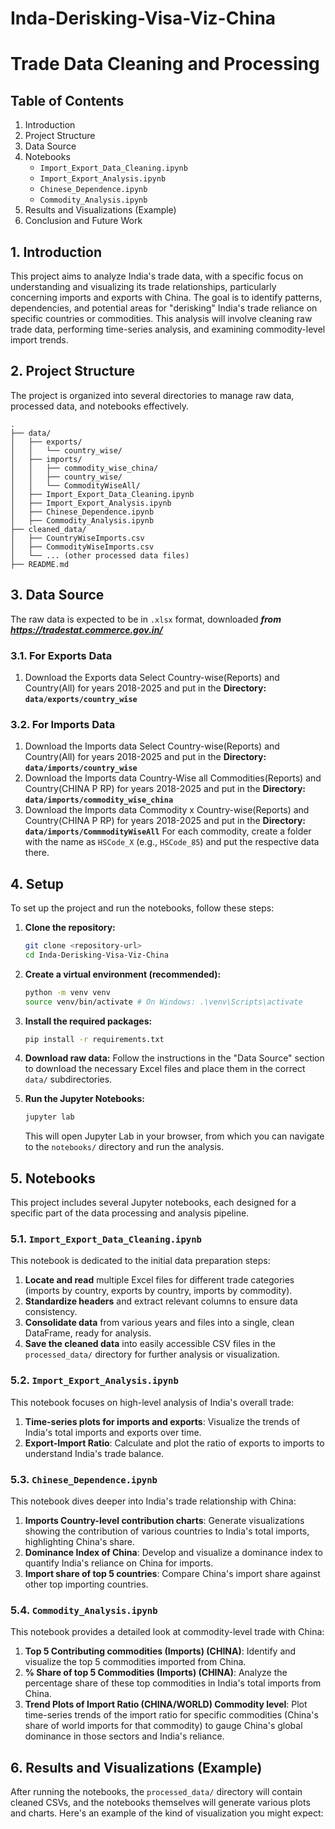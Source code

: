 # Inda-Derisking-Visa-Viz-China
# Trade Data Cleaning and Processing

## Table of Contents
1.  Introduction
2.  Project Structure
3.  Data Source
4.  Notebooks
    *   `Import_Export_Data_Cleaning.ipynb`
    *   `Import_Export_Analysis.ipynb`
    *   `Chinese_Dependence.ipynb`
    *   `Commodity_Analysis.ipynb`
5.  Results and Visualizations (Example)
6.  Conclusion and Future Work

## 1. Introduction

This project aims to analyze India's trade data, with a specific focus on understanding and visualizing its trade relationships, particularly concerning imports and exports with China. The goal is to identify patterns, dependencies, and potential areas for "derisking" India's trade reliance on specific countries or commodities. This analysis will involve cleaning raw trade data, performing time-series analysis, and examining commodity-level import trends.

## 2. Project Structure

The project is organized into several directories to manage raw data, processed data, and notebooks effectively.

```
.
├── data/
│   ├── exports/
│   │   └── country_wise/
│   ├── imports/
│   │   ├── commodity_wise_china/
│   │   ├── country_wise/
│   │   └── CommodityWiseAll/
│   ├── Import_Export_Data_Cleaning.ipynb
│   ├── Import_Export_Analysis.ipynb
│   ├── Chinese_Dependence.ipynb
│   ├── Commodity_Analysis.ipynb
├── cleaned_data/
│   ├── CountryWiseImports.csv
│   ├── CommodityWiseImports.csv
│   └── ... (other processed data files)
├── README.md
```


## 3. Data Source

The raw data is expected to be in `.xlsx` format, downloaded ***from https://tradestat.commerce.gov.in/***

### 3.1. For Exports Data
1.  Download the Exports data Select Country-wise(Reports) and Country(All) for years 2018-2025 and put in the **Directory: `data/exports/country_wise`**

### 3.2. For Imports Data
1.  Download the Imports data Select Country-wise(Reports) and Country(All) for years 2018-2025 and put in the **Directory: `data/imports/country_wise`**
2.  Download the Imports data Country-Wise all Commodities(Reports) and Country(CHINA P RP) for years 2018-2025 and put in the **Directory: `data/imports/commodity_wise_china`**
3.  Download the Imports data Commodity x Country-wise(Reports) and Country(CHINA P RP) for years 2018-2025 and put in the **Directory: `data/imports/CommmodityWiseAll`**
    For each commodity, create a folder with the name as `HSCode_X` (e.g., `HSCode_85`) and put the respective data there.

## 4. Setup

To set up the project and run the notebooks, follow these steps:

1.  **Clone the repository:**
    ```bash
    git clone <repository-url>
    cd Inda-Derisking-Visa-Viz-China
    ```

2.  **Create a virtual environment (recommended):**
    ```bash
    python -m venv venv
    source venv/bin/activate # On Windows: .\venv\Scripts\activate
    ```

3.  **Install the required packages:**
    ```bash
    pip install -r requirements.txt
    ```

4.  **Download raw data:**
    Follow the instructions in the "Data Source" section to download the necessary Excel files and place them in the correct `data/` subdirectories.

5.  **Run the Jupyter Notebooks:**
    ```bash
    jupyter lab
    ```
    This will open Jupyter Lab in your browser, from which you can navigate to the `notebooks/` directory and run the analysis.

## 5. Notebooks

This project includes several Jupyter notebooks, each designed for a specific part of the data processing and analysis pipeline.

### 5.1. `Import_Export_Data_Cleaning.ipynb`
This notebook is dedicated to the initial data preparation steps:
1.  **Locate and read** multiple Excel files for different trade categories (imports by country, exports by country, imports by commodity).
2.  **Standardize headers** and extract relevant columns to ensure data consistency.
3.  **Consolidate data** from various years and files into a single, clean DataFrame, ready for analysis.
4.  **Save the cleaned data** into easily accessible CSV files in the `processed_data/` directory for further analysis or visualization.

### 5.2. `Import_Export_Analysis.ipynb`
This notebook focuses on high-level analysis of India's overall trade:
1.  **Time-series plots for imports and exports**: Visualize the trends of India's total imports and exports over time.
2.  **Export-Import Ratio**: Calculate and plot the ratio of exports to imports to understand India's trade balance.

### 5.3. `Chinese_Dependence.ipynb`
This notebook dives deeper into India's trade relationship with China:
1.  **Imports Country-level contribution charts**: Generate visualizations showing the contribution of various countries to India's total imports, highlighting China's share.
2.  **Dominance Index of China**: Develop and visualize a dominance index to quantify India's reliance on China for imports.
3.  **Import share of top 5 countries**: Compare China's import share against other top importing countries.

### 5.4. `Commodity_Analysis.ipynb`
This notebook provides a detailed look at commodity-level trade with China:
1.  **Top 5 Contributing commodities (Imports) (CHINA)**: Identify and visualize the top 5 commodities imported from China.
2.  **% Share of top 5 Commodities (Imports) (CHINA)**: Analyze the percentage share of these top commodities in India's total imports from China.
3.  **Trend Plots of Import Ratio (CHINA/WORLD) Commodity level**: Plot time-series trends of the import ratio for specific commodities (China's share of world imports for that commodity) to gauge China's global dominance in those sectors and India's reliance.

## 6. Results and Visualizations (Example)
After running the notebooks, the `processed_data/` directory will contain cleaned CSVs, and the notebooks themselves will generate various plots and charts. Here's an example of the kind of visualization you might expect:



